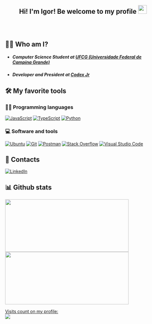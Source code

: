 <h2 align="center">
  Hi! I'm Igor! Be welcome to my profile
  <img src="https://media.giphy.com/media/hvRJCLFzcasrR4ia7z/giphy.gif" width="28">
</h2>
</br>
</br>

## 👨‍💼 Who am I?

- ##### Computer Science Student at [UFCG (Universidade Federal de Campina Grande)](https://portal.ufcg.edu.br/)
- ##### Developer and President at [Codex Jr](https://codexjr.com.br/)

## 🛠️ My favorite tools

### 👨‍💻 Programming languages

<p>
    <a href="https://github.com/igor-rib-souza?tab=repositories&q=&type=&language=javascript"><img alt="JavaScript" src="https://img.shields.io/badge/JavaScript-F7DF1E.svg?logo=javascript&logoColor=black"></a>
    <a href="https://github.com/igor-rib-souza?tab=repositories&q=&type=&language=typescript"><img alt="TypeScript" src="https://img.shields.io/badge/TypeScript-blue.svg?logo=typescript&logoColor=white"></a>
    <a href="https://github.com/igor-rib-souza?tab=repositories&q=&type=&language=python"><img alt="Python" src="https://img.shields.io/badge/Python-007396.svg?logo=python&logoColor=white"></a>
</p>

### 💻 Software and tools

<p>
    <a href="#"><img alt="Ubuntu" src="https://img.shields.io/badge/Ubuntu-fc9003.svg?logo=ubuntu&logoColor=white"></a>
    <a href="#"><img alt="Git" src="https://img.shields.io/badge/Git-F05033.svg?logo=git&logoColor=white"></a>
    <a href="#"><img alt="Postman" src="https://img.shields.io/badge/Postman-FF6C37?logo=postman&logoColor=white"></a>
    <a href="#"><img alt="Stack Overflow" src="https://img.shields.io/badge/-Stack%20Overflow-FE7A16?logo=stack-overflow&logoColor=white"></a>
    <a href="#"><img alt="Visual Studio Code" src="https://img.shields.io/badge/Visual%20Studio%20Code-0078d7.svg?logo=visual-studio-code&logoColor=white"></a>
</p>

## 👤 Contacts

<p>
    <a href="https://www.linkedin.com/in/rogi-rib/"><img alt="LinkedIn" src="https://img.shields.io/badge/LinkedIn-blue.svg?logo=linkedin&logoColor=white"></a>
</p>

## 📊 Github stats

<div>
  <a href="https://github.com/igor-rib-souza">
  <img height="170em" width="400em" src="https://github-readme-stats.vercel.app/api?username=igor-rib-souza&show_icons=true&theme=dracula&count_private=true&include_all_commits=false">
  <img height="170em" width="400em" src="https://github-readme-stats.vercel.app/api/top-langs/?username=igor-rib-souza&hide=sql&show_icons=true&theme=dracula&include_all_commits=true&count_private=true&layout=compact"/>
</div>
  
  <p align="left"> 
  Visits count on my profile: <br/>
  <img src="https://profile-counter.glitch.me/igor-rib-souza/count.svg">
</p>
